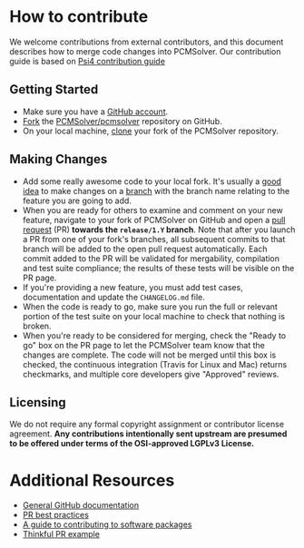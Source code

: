 # How to contribute

We welcome contributions from external contributors, and this document
describes how to merge code changes into PCMSolver.
Our contribution guide is based on [Psi4 contribution guide](https://github.com/psi4/psi4/blob/master/.github/CONTRIBUTING.md)

## Getting Started

* Make sure you have a [GitHub account](https://github.com/signup/free).
* [Fork](https://help.github.com/articles/fork-a-repo/) the
  [PCMSolver/pcmsolver](https://github.com/PCMSolver/pcmsolver) repository on GitHub.
* On your local machine,
  [clone](https://help.github.com/articles/cloning-a-repository/) your fork of
  the PCMSolver repository.

## Making Changes

* Add some really awesome code to your local fork.  It's usually a [good
  idea](http://blog.jasonmeridth.com/posts/do-not-issue-pull-requests-from-your-master-branch/)
  to make changes on a
  [branch](https://help.github.com/articles/creating-and-deleting-branches-within-your-repository/)
  with the branch name relating to the feature you are going to add.
* When you are ready for others to examine and comment on your new feature,
  navigate to your fork of PCMSolver on GitHub and open a
  [pull request](https://help.github.com/articles/using-pull-requests/) (PR)
  __towards the `release/1.Y` branch__.
  Note that after you launch a PR from one of your fork's branches, all
  subsequent commits to that branch will be added to the open pull request
  automatically.
  Each commit added to the PR will be validated for mergability, compilation
  and test suite compliance; the results of these tests will be visible on the
  PR page.
* If you're providing a new feature, you must add test cases, documentation and
  update the `CHANGELOG.md` file.
* When the code is ready to go, make sure you run the full or relevant portion
  of the test suite on your local machine to check that nothing is broken.
* When you're ready to be considered for merging, check the "Ready to go" box
  on the PR page to let the PCMSolver team know that the changes are complete.
  The code will not be merged until this box is checked, the continuous
  integration (Travis for Linux and Mac) returns checkmarks, and multiple core
  developers give "Approved" reviews.

## Licensing

We do not require any formal copyright assignment or contributor license
agreement.
**Any contributions intentionally sent upstream are presumed to be offered under
terms of the OSI-approved LGPLv3 License.**

# Additional Resources

* [General GitHub documentation](https://help.github.com/)
* [PR best practices](http://codeinthehole.com/writing/pull-requests-and-other-good-practices-for-teams-using-github/)
* [A guide to contributing to software packages](http://www.contribution-guide.org)
* [Thinkful PR example](http://www.thinkful.com/learn/github-pull-request-tutorial/#Time-to-Submit-Your-First-PR)
